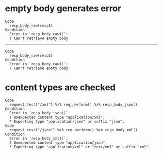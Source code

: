 # empty body generates error

    Code
      resp_body_raw(resp1)
    Condition
      Error in `resp_body_raw()`:
      ! Can't retrieve empty body.

---

    Code
      resp_body_raw(resp2)
    Condition
      Error in `resp_body_raw()`:
      ! Can't retrieve empty body.

# content types are checked

    Code
      request_test("/xml") %>% req_perform() %>% resp_body_json()
    Condition
      Error in `resp_body_json()`:
      ! Unexpected content type "application/xml".
      * Expecting type "application/json" or suffix "json".
    Code
      request_test("/json") %>% req_perform() %>% resp_body_xml()
    Condition
      Error in `resp_body_xml()`:
      ! Unexpected content type "application/json".
      * Expecting type "application/xml" or "text/xml" or suffix "xml".

